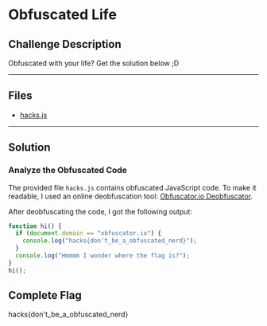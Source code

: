 # Obfuscated Life

## Challenge Description

Obfuscated with your life? Get the solution below ;D

---

## Files

- [hacks.js](<files/hacks.js>)

---

## Solution 

### Analyze the Obfuscated Code

The provided file `hacks.js` contains obfuscated JavaScript code. To make it readable, I used an online deobfuscation tool: [Obfuscator.io Deobfuscator](https://obf-io.deobfuscate.io/).

After deobfuscating the code, I got the following output:

```javascript
function hi() {
  if (document.domain == "obfuscator.io") {
    console.log("hacks{don't_be_a_obfuscated_nerd}");
  }
  console.log("Hmmmm I wonder where the flag is?");
}
hi();
```
## Complete Flag

hacks{don't_be_a_obfuscated_nerd}
